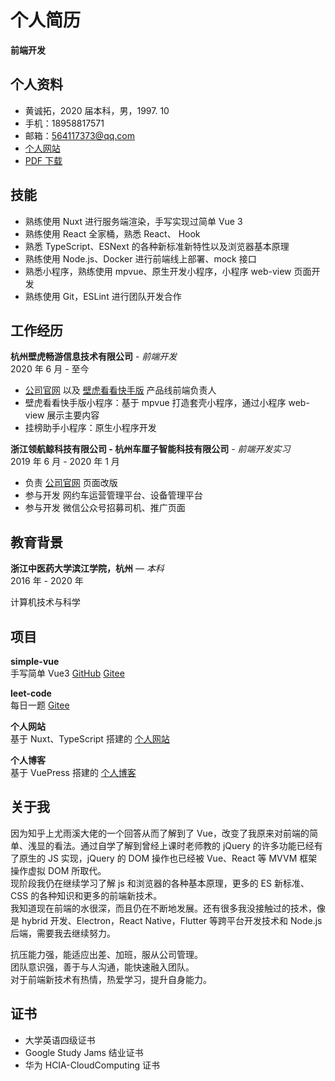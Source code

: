 # 个人简历

**前端开发**

## 个人资料

- 黄诚拓，2020 届本科，男，1997. 10
- 手机：18958817571
- 邮箱：564117373@qq.com
- [个人网站](https://www.huangchengtuo.com)
- [PDF 下载](https://s1.huangchengtuo.com/pdf/黄诚拓前端简历.pdf)

## 技能

- 熟练使用 Nuxt 进行服务端渲染，手写实现过简单 Vue 3
- 熟练使用 React 全家桶，熟悉 React、 Hook
- 熟悉 TypeScript、ESNext 的各种新标准新特性以及浏览器基本原理
- 熟练使用 Node.js、Docker 进行前端线上部署、mock 接口
- 熟悉小程序，熟练使用 mpvue、原生开发小程序，小程序 web-view 页面开发
- 熟练使用 Git，ESLint 进行团队开发合作

## 工作经历

**杭州壁虎畅游信息技术有限公司** - _前端开发_  
2020 年 6 月 - 至今

- [公司官网](https://www.bihukankan.com) 以及 [壁虎看看快手版](https://www.bihukankan.com/main) 产品线前端负责人
- 壁虎看看快手版小程序：基于 mpvue 打造套壳小程序，通过小程序 web-view 展示主要内容
- 挂榜助手小程序：原生小程序开发

<QRCode />

**浙江领航鲸科技有限公司 - 杭州车厘子智能科技有限公司** - _前端开发实习_  
2019 年 6 月 - 2020 年 1 月

- 负责 [公司官网](http://www.ccclubs.com/) 页面改版
- 参与开发 网约车运营管理平台、设备管理平台
- 参与开发 微信公众号招募司机、推广页面

## 教育背景

**浙江中医药大学滨江学院，杭州** — _本科_  
2016 年 - 2020 年

计算机技术与科学

## 项目

**simple-vue**  
手写简单 Vue3 [GitHub](https://github.com/HuangChengtuo/simlpe-vue) [Gitee](https://gitee.com/HuangChengtuo/simple-vue)

**leet-code**  
每日一题 [Gitee](https://gitee.com/HuangChengtuo/leet-code)

**个人网站**  
基于 Nuxt、TypeScript 搭建的 [个人网站](https://www.huangchengtuo.com)

**个人博客**  
基于 VuePress 搭建的 [个人博客](/)

## 关于我

因为知乎上尤雨溪大佬的一个回答从而了解到了 Vue，改变了我原来对前端的简单、浅显的看法。通过自学了解到曾经上课时老师教的 jQuery 的许多功能已经有了原生的 JS 实现，jQuery 的 DOM 操作也已经被 Vue、React 等 MVVM 框架操作虚拟 DOM 所取代。  
现阶段我仍在继续学习了解 js 和浏览器的各种基本原理，更多的 ES 新标准、CSS 的各种知识和更多的前端新技术。  
我知道现在前端的水很深，而且仍在不断地发展。还有很多我没接触过的技术，像是 hybrid 开发、Electron，React Native，Flutter 等跨平台开发技术和 Node.js 后端，需要我去继续努力。

抗压能力强，能适应出差、加班，服从公司管理。  
团队意识强，善于与人沟通，能快速融入团队。  
对于前端新技术有热情，热爱学习，提升自身能力。

## 证书

- 大学英语四级证书
- Google Study Jams 结业证书
- 华为 HCIA-CloudComputing 证书
